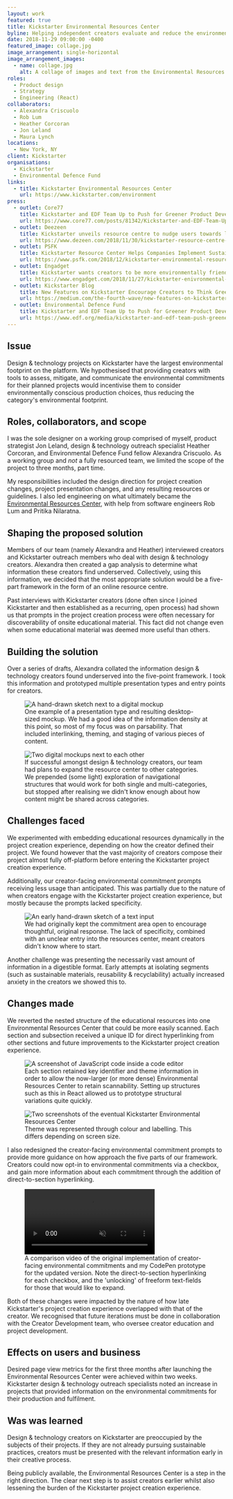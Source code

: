 ```yaml
---
layout: work
featured: true
title: Kickstarter Environmental Resources Center
byline: Helping independent creators evaluate and reduce the environmental impact of their products.
date: 2018-11-29 09:00:00 -0400
featured_image: collage.jpg
image_arrangement: single-horizontal
image_arrangement_images:
  - name: collage.jpg
    alt: A collage of images and text from the Environmental Resources Center
roles:
  - Product design
  - Strategy
  - Engineering (React)
collaborators:
  - Alexandra Criscuolo
  - Rob Lum
  - Heather Corcoran
  - Jon Leland
  - Maura Lynch
locations:
  - New York, NY
client: Kickstarter
organisations:
  - Kickstarter
  - Environmental Defence Fund
links:
  - title: Kickstarter Environmental Resources Center
    url: https://www.kickstarter.com/environment
press:
  - outlet: Core77
    title: Kickstarter and EDF Team Up to Push for Greener Product Development
    url: https://www.core77.com/posts/81342/Kickstarter-and-EDF-Team-Up-to-Push-for-Greener-Product-Development
  - outlet: Deezeen
    title: Kickstarter unveils resource centre to nudge users towards launching sustainable products
    url: https://www.dezeen.com/2018/11/30/kickstarter-resource-centre-sustainable/
  - outlet: PSFK
    title: Kickstarter Resource Center Helps Companies Implement Sustainable Practices
    url: https://www.psfk.com/2018/12/kickstarter-environmental-resource-center.html
  - outlet: Engadget
    title: Kickstarter wants creators to be more environmentally friendly
    url: https://www.engadget.com/2018/11/27/kickstarter-enivronmental-commitments/
  - outlet: Kickstarter Blog
    title: New Features on Kickstarter Encourage Creators to Think Green
    url: https://medium.com/the-fourth-wave/new-features-on-kickstarter-encourage-creators-to-think-green-b17a05f41bab
  - outlet: Environmental Defence Fund
    title: Kickstarter and EDF Team Up to Push for Greener Product Development
    url: https://www.edf.org/media/kickstarter-and-edf-team-push-greener-product-development
---
```


<!-- https://www.figma.com/file/DlAeA2ExdFfj5Oo0JQSvgdgB/Environmental-Resource-Center?node-id=73%3A0 -->

## Issue

Design & technology projects on Kickstarter have the largest environmental footprint on the platform. We hypothesised that providing creators with tools to assess, mitigate, and communicate the environmental commitments for their planned projects would incentivise them to consider environmentally conscious production choices, thus reducing the category's environmental footprint.

## Roles, collaborators, and scope

I was the sole designer on a working group comprised of myself, product strategist Jon Leland, design & technology outreach specialist Heather Corcoran, and Environmental Defence Fund fellow Alexandra Criscuolo. As a working group and _not_ a fully resourced team, we limited the scope of the project to three months, part time.

My responsibilities included the design direction for project creation changes, project presentation changes, and any resulting resources or guidelines. I also led engineering on what ultimately became the <a href="http://kickstarter.com/environment" target="_blank">Environmental Resources Center</a>, with help from software engineers Rob Lum and Pritika Nilaratna.

## Shaping the proposed solution

Members of our team (namely Alexandra and Heather) interviewed creators and Kickstarter outreach members who deal with design & technology creators. Alexandra then created a gap analysis to determine what information these creators find underserved. Collectively, using this information, we decided that the most appropriate solution would be a five-part framework in the form of an online resource centre.

Past interviews with Kickstarter creators (done often since I joined Kickstarter and then established as a recurring, open process) had shown us that prompts in the project creation process were often necessary for discoverability of onsite educational material. This fact did not change even when some educational material was deemed more useful than others.

## Building the solution

Over a series of drafts, Alexandra collated the information design & technology creators found underserved into the five-point framework. I took this information and prototyped multiple presentation types and entry points for creators.

<figure>
  <img data-src="{% link /assets/work/environmental-resources-center/desktop-header-section.jpg %}" alt="A hand-drawn sketch next to a digital mockup">
  <figcaption>One example of a presentation type and resulting desktop-sized mockup. We had a good idea of the information density at this point, so most of my focus was on parsability. That included interlinking, theming, and staging of various pieces of content.</figcaption>
</figure>

<figure>
  <img data-src="{% link /assets/work/environmental-resources-center/multi-section-directory.jpg %}" alt="Two digital mockups next to each other">
  <figcaption>If successful amongst design & technology creators, our team had plans to expand the resource center to other categories. We prepended (some light) exploration of navigational structures that would work for both single and multi-categories, but stopped after realising we didn't know enough about how content might be shared across categories.</figcaption>
</figure>

## Challenges faced

We experimented with embedding educational resources dynamically in the project creation experience, depending on how the creator defined their project. We found however that the vast majority of creators compose their project almost fully off-platform before entering the Kickstarter project creation experience.

Additionally, our creator-facing environmental commitment prompts receiving less usage than anticipated. This was partially due to the nature of when creators engage with the Kickstarter project creation experience, but mostly because the prompts lacked specificity.


<figure>
  <img data-src="{% link /assets/work/environmental-resources-center/environmental-commitments-prompts.jpg %}" alt="An early hand-drawn sketch of a text input">
  <figcaption>We had originally kept the commitment area open to encourage thoughtful, original response. The lack of specificity, combined with an unclear entry into the resources center, meant creators didn't know where to start.</figcaption>
</figure>

Another challenge was presenting the necessarily vast amount of information in a digestible format. Early attempts at isolating segments (such as sustainable materials, reusability & recyclability) actually increased anxiety in the creators we showed this to.

## Changes made

We reverted the nested structure of the educational resources into one Environmental Resources Center that could be more easily scanned. Each section and subsection received a unique ID for direct hyperlinking from other sections and future improvements to the Kickstarter project creation experience.

<figure>
  <img data-src="{% link /assets/work/environmental-resources-center/page-sections-theming.jpg %}" alt="A screenshot of JavaScript code inside a code editor">
  <figcaption>Each section retained key identifier and theme information in order to allow the now-larger (or more dense) Environmental Resources Center to retain scannability. Setting up structures such as this in React allowed us to prototype structural variations quite quickly.</figcaption>
</figure>

<figure>
  <img data-src="{% link /assets/work/environmental-resources-center/responsive-sizing.jpg %}" alt="Two screenshots of the eventual Kickstarter Environmental Resources Center">
  <figcaption>Theme was represented through colour and labelling. This differs depending on screen size.</figcaption>
</figure>

I also redesigned the creator-facing environmental commitment prompts to provide more guidance on how approach the five parts of our framework. Creators could now opt-in to environmental commitments via a checkbox, and gain more information about each commitment through the addition of direct-to-section hyperlinking.

<figure>
  <video muted loop playsinline controls>
  <source src="{% link /assets/work/environmental-resources-center/environmental-commitments-changes.mp4 %}" type="video/mp4">    
  </video>
  <figcaption>A comparison video of the original implementation of creator-facing environmental commitments and my CodePen prototype for the updated version. Note the direct-to-section hyperlinking for each checkbox, and the 'unlocking' of freeform text-fields for those that would like to expand.</figcaption>
</figure>

Both of these changes were impacted by the nature of how late Kickstarter's project creation experience overlapped with that of the creator. We recognised that future iterations must be done in collaboration with the Creator Development team, who oversee creator education and project development.

## Effects on users and business

Desired page view metrics for the first three months after launching the Environmental Resources Center were achieved within two weeks. Kickstarter design & technology outreach specialists noted an increase in projects that provided information on the environmental commitments for their production and fulfilment.

## Was was learned

Design & technology creators on Kickstarter are preoccupied by the subjects of their projects. If they are not already pursuing sustainable practices, creators must be presented with the relevant information early in their creative process.

Being publicly available, the Environmental Resources Center is a step in the right direction. The clear next step is to assist creators earlier whilst also lessening the burden of the Kickstarter project creation experience.
